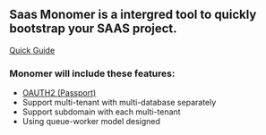 ## Saas Monomer is a intergred tool to quickly bootstrap your SAAS project.

[Quick Guide](https://github.com/ArtisanCloud/SaaSMonomer/wiki/Quick-Guide)

### Monomer will include these features:
* [OAUTH2 (Passport)](https://github.com/ArtisanCloud/SaaSMonomer/wiki/OAuth2-Passport)
* Support multi-tenant with multi-database separately
* Support subdomain with each multi-tenant 
* Using queue-worker model designed


